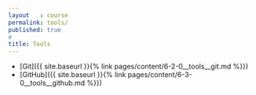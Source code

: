 ```yaml
---
layout   : course
permalink: tools/
published: true
#
title: Tools
---
```



- [Git]({{ site.baseurl }}{% link pages/content/6-2-0__tools__git.md %}})
- [GitHub]({{ site.baseurl }}{% link pages/content/6-3-0__tools__github.md %}})